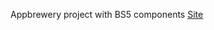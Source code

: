 Appbrewery project with BS5 components
<a href="https://rendeviluke.github.io/bootstrap-components" target="_blank">Site</a>
